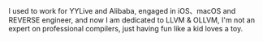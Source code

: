 I used to work for YYLive and Alibaba, engaged in iOS、macOS and REVERSE engineer,
and now I am dedicated to LLVM & OLLVM, I'm not an expert on professional compilers, just having fun like a kid loves a toy.
